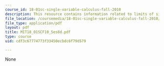 ```yaml
---
course_id: 18-01sc-single-variable-calculus-fall-2010
description: This resource contains information related to limits of sine and cosine.
file_location: /coursemedia/18-01sc-single-variable-calculus-fall-2010/cdf3c67774773f33450ecbdc6f79d579_MIT18_01SCF10_Ses8d.pdf
file_type: application/pdf
layout: pdf
title: MIT18_01SCF10_Ses8d.pdf
type: course
uid: cdf3c67774773f33450ecbdc6f79d579

---
```

None